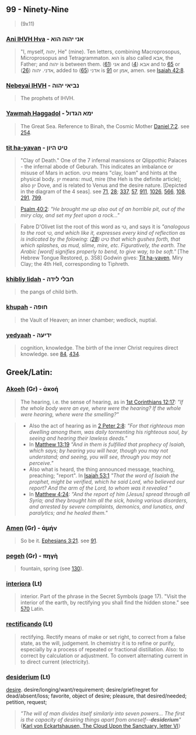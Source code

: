 ## 99 - Ninety-Nine
> (9x11)

### [Ani IHVH Hva](/keys/ANI.IHVH.HVA) - אני יהוה הוא
> "I, myself, יהוה, He" (mine). Ten letters, combining Macroprosopus, Microprosopus and Tetragrammaton. הוא is also called אבא, the Father; and יהוה is between them. אני ([61](61)) and אבא ([4](4)) and to [65](65) or אדני. יהוה ([26](26)), added to אדני ([65](65)) is [91](91) or אמן, amen. see [Isaiah 42:8](http://biblehub.com/isaiah/42-8.htm).

### [Nebeyai IHVH](/keys/NBIAI.IHVH) - נביאי יהוה
> The prophets of IHVH.

### [Yawmah Haggadol](/keys/IMA.HGDVL) - ימא הגדול
> The Great Sea. Reference to Binah, the Cosmic Mother [Daniel 7:2](http://biblehub.com/daniel/7-2.htm). see [254](254).

### [tit ha-yavan](/keys/TIT.HIVN) - טיט היון
> "Clay of Death." One of the 7 infernal mansions or Qlippothic Palaces - the infernal abode of Geburah. This indicates an imbalance or misuse of Mars in action. טיט means "clay, loam" and hints at the physical body. יון means: mud, mire (the Heh is the definite article); also יון Dove, and is related to Venus and the desire nature. [Depicted in the diagram of the 4 seas]. see [71](71), [28](28); [337](337), [57](57), [911](911), [1026](1026), [566](566), [108](108), [291](291), [799](799).

> [Psalm 40:2](http://biblehub.com/psalms/40-2.htm): *"He brought me up also out of an horrible pit, out of the miry clay, and set my feet upon a rock..."*

> Fabre D'Olivet list the root of this word as טי, and says it is *"analogous to the root טי, and which like it, expresses every kind of reflection as is indicated by the folowing: טיט ([28](28)) that which gushes forth, that which splashes, as mud, slime, mire, etc. Figuratively, the earth. The Arabic [word] signifies properly to bend, to give way, to be soft."* [The Hebrew Tongue Restored, p. 358] Godwin gives: [Tit ha-yaven](/keys/TIT.HIVN), Miry Clay; the 4th Hell, corresponding to Tiphreth.

### [khibliy lidah](/keys/ChBLI.LIDH) - חבלי לידה
> the pangs of child birth.

### [khupah](/keys/ChVPH) - חופה
> the Vault of Heaven; an inner chamber; wedlock,
nuptial.

### [yedyaah](/keys/IDIOH) - ידיעה
> cognition, knowledge. The birth of the inner Christ requires direct knowledge. see [84](84), [434](434).

## Greek/Latin:

### [Akoeh](/greek?word=akoh) (Gr) - ἀκοή
> The hearing, i.e. the sense of hearing, as in [1st Corinthians 12:17](http://biblehub.com/1_corinthians/12-17.htm): *"If the whole body were an eye, where were the hearing? If the whole were hearing, where were the smelling?"*

> - Also the act of hearing as in [2 Peter 2:8](http://biblehub.com/2_peter/2-8.htm): *"For that righteous man dwelling among them, was daily tormenting his righteous soul, by seeing and hearing their lawless deeds."*
> -  In [Matthew 13:19](http://biblehub.com/matthew/13-19.htm) *"And in them is fulfilled that prophecy of Isaiah, which says; by hearing you will hear, though you may not understand; and seeing, you will see, through you may not perceive."*
> -  Also what is heard, the thing announced message, teaching, preaching; "report". In [Isaiah 53:1](http://biblehub.com/isaiah/53-1.htm) *"That the word of Isaiah the prophet, might be verified, which he said Lord, who believed our report? And the arm of the Lord, to whom was it revealed "*
> -  In [Matthew 4:24](http://biblehub.com/matthew/4-24.htm): *"And the report of him [Jesus] spread through all Syria; and they brought him all the sick, having various disorders, and arrested by severe complaints, demonics, and lunatics, and paralytics; and he healed them."*

### [Amen](/greek?word=amhn) (Gr) - ἀμήν
> So be it. [Ephesians 3:21](http://biblehub.com/ephesians/3-21.htm). see [91](91).

### [pegeh](/greek?word=phgh) (Gr) - πηγὴ
> fountain, spring (see [130](130)).

### [interiora](/latin?word=interiora) (Lt)
> interior. Part of the phrase in the Secret Symbols (page 17). "Visit the interior of the earth, by rectifying you shall find the hidden stone." see [570](570) Latin.

### [rectificando](/latin?word=rectificando) (Lt)
> rectifying. Rectify means of make or set right, to correct from a false state, as the will, judgement. In chemistry it is to refine or purify, especially by a process of repeated or fractional distillation. Also: to correct by calculation or adjustment. To convert alternating current in to direct current (electricity).

### [desiderium](/latin?word=desiderium) (Lt)
[desire](http://archives.nd.edu/cgi-bin/wordz.pl?keyword=desiderium). desire/longing/want/requirement; desire/grief/regret for dead/absent/loss; favorite, object of desire; pleasure, that desired/needed; petition, request;

> *"The will of man divides itself similarly into seven powers... The first is the capacity of desiring things apart from oneself--**desiderium**"* {[Karl von Eckartshausen, The Cloud Upon the Sanctuary, letter VI](cloud-upon-sanctuary)}
